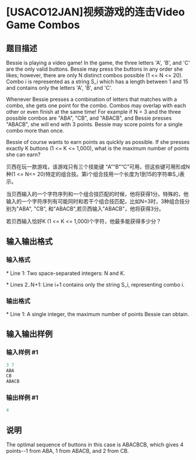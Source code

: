 # [USACO12JAN]视频游戏的连击Video Game Combos

## 题目描述

Bessie is playing a video game! In the game, the three letters 'A', 'B', and 'C' are the only valid buttons. Bessie may press the buttons in any order she likes; however, there are only N distinct combos possible (1 <= N <= 20). Combo i is represented as a string S\_i which has a length between 1 and 15 and contains only the letters 'A', 'B', and 'C'.

Whenever Bessie presses a combination of letters that matches with a combo, she gets one point for the combo. Combos may overlap with each other or even finish at the same time! For example if N = 3 and the three possible combos are "ABA", "CB", and "ABACB", and Bessie presses "ABACB", she will end with 3 points. Bessie may score points for a single combo more than once.

Bessie of course wants to earn points as quickly as possible. If she presses exactly K buttons (1 <= K <= 1,000), what is the maximum number of points she can earn?

贝西在玩一款游戏，该游戏只有三个技能键 “A”“B”“C”可用，但这些键可用形成N种(1 <= N<= 20)特定的组合技。第i个组合技用一个长度为1到15的字符串S\_i表示。

当贝西输入的一个字符序列和一个组合技匹配的时候，他将获得1分。特殊的，他输入的一个字符序列有可能同时和若干个组合技匹配，比如N=3时，3种组合技分别为"ABA", "CB", 和"ABACB",若贝西输入"ABACB"，他将获得3分。

若贝西输入恰好K (1 <= K <= 1,000)个字符，他最多能获得多少分？

## 输入输出格式

### 输入格式

\* Line 1: Two space-separated integers: N and K.

\* Lines 2..N+1: Line i+1 contains only the string S\_i, representing combo i.

### 输出格式

\* Line 1: A single integer, the maximum number of points Bessie can obtain.

## 输入输出样例

### 输入样例 #1

```cpp
3 7 
ABA 
CB 
ABACB 

```
### 输出样例 #1

```cpp
4 

```
## 说明

The optimal sequence of buttons in this case is ABACBCB, which gives 4 points--1 from ABA, 1 from ABACB, and 2 from CB.

